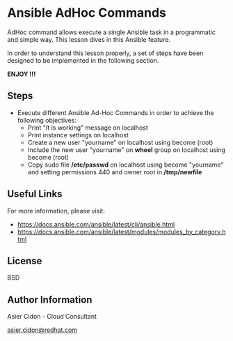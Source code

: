 # Ansible AdHoc Commands

AdHoc command allows execute a single Ansible task in a programmatic and simple way. This lesson dives in this Ansible feature.

In order to understand this lesson properly, a set of steps have been designed to be implemented in the following section.

**ENJOY !!!**

## Steps 

- Execute different Ansible Ad-Hoc Commands in order to achieve the following objectives:
    * Print "It is working" message on localhost
    * Print instance settings on localhost
    * Create a new user "yourname" on localhost using become (root)
    * Include the new user "yourname" on **wheel** group on localhost using become (root)
    * Copy sudo file **/etc/passwd** on localhost using become "yourname" and setting permissions 440 and owner root in **/tmp/newfile**

## Useful Links

For more information, please visit:

-   https://docs.ansible.com/ansible/latest/cli/ansible.html
-   https://docs.ansible.com/ansible/latest/modules/modules_by_category.html

License
-------

BSD

Author Information
------------------

 Asier Cidon - Cloud Consultant

 asier.cidon@redhat.com
 